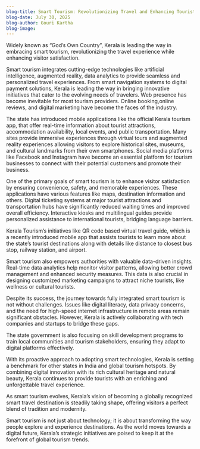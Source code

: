 ```yaml
---
blog-title: Smart Tourism: Revolutionizing Travel and Enhancing Tourist Satisfaction in Kerala
blog-date: July 30, 2025
blog-author: Gouri Kartha
blog-image:
---
```


Widely known as “God’s Own Country”, Kerala is leading the way in embracing smart tourism, revolutionizing the travel experience while enhancing visitor satisfaction. 

Smart tourism integrates cutting-edge technologies like artificial intelligence, augmented reality, data analytics to provide seamless and personalized travel experiences. From smart navigation systems to digital payment solutions, Kerala is leading the way in bringing innovative initiatives that cater to the evolving needs of  travelers. Web presence has become inevitable for most tourism providers. Online booking,online reviews, and digital marketing have become the faces of the industry. 

The state has introduced mobile applications like the official Kerala tourism app, that offer real-time information about tourist attractions, accommodation availability, local events, and public transportation. Many sites provide immersive experiences through virtual tours and augmented reality experiences allowing visitors to explore historical sites, museums, and cultural landmarks from their own smartphones. Social media platforms like Facebook and Instagram have become an essential platform for tourism businesses to connect with their potential customers and promote their business. 

One of the primary goals of smart tourism is to enhance visitor satisfaction by ensuring convenience, safety, and memorable experiences. These applications have various features like maps, destination information and others. Digital ticketing systems at major tourist attractions and transportation hubs have significantly reduced waiting times and improved overall efficiency. Interactive kiosks and multilingual guides provide personalized assistance to international tourists, bridging language barriers.  

Kerala Tourism’s initiatives like QR code based virtual travel guide, which is a recently introduced mobile app that assists tourists to learn more about the state’s tourist destinations along with details like distance to closest bus stop, railway station, and airport. 

Smart tourism also empowers authorities with valuable data-driven insights. Real-time data analytics help monitor visitor patterns, allowing better crowd management and enhanced security measures. This data is also crucial in designing customized marketing campaigns to attract niche tourists, like wellness or cultural tourists. 

Despite its success, the journey towards fully integrated smart tourism is not without challenges. Issues like digital literacy, data privacy concerns, and the need for high-speed internet infrastructure in remote areas remain significant obstacles. However, Kerala is actively collaborating with tech companies and startups to bridge these gaps.  

The state government is also focusing on skill development programs to train local communities and tourism stakeholders, ensuring they adapt to digital platforms effectively.  

With its proactive approach to adopting smart technologies, Kerala is setting a benchmark for other states in India and global tourism hotspots. By combining digital innovation with its rich cultural heritage and natural beauty, Kerala continues to provide tourists with an enriching and unforgettable travel experience.  

As smart tourism evolves, Kerala’s vision of becoming a globally recognized smart travel destination is steadily taking shape, offering visitors a perfect blend of tradition and modernity.  

Smart tourism is not just about technology; it is about transforming the way people explore and experience destinations. As the world moves towards a digital future, Kerala’s strategic initiatives are poised to keep it at the forefront of global tourism trends.  